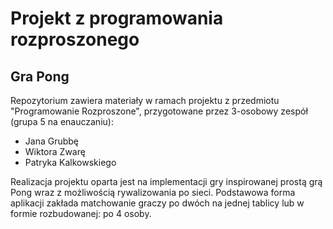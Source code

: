 # Projekt z programowania rozproszonego

## Gra Pong

Repozytorium zawiera materiały w ramach projektu z przedmiotu "Programowanie Rozproszone", przygotowane przez 3-osobowy zespół (grupa 5 na enauczaniu):
+ Jana Grubbę
+ Wiktora Zwarę
+ Patryka Kalkowskiego 

Realizacja projektu oparta jest na implementacji gry inspirowanej prostą grą Pong wraz z możliwością rywalizowania po sieci. Podstawowa forma aplikacji zakłada matchowanie graczy po dwóch na jednej tablicy lub w formie rozbudowanej: po 4 osoby.
